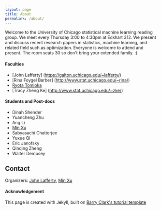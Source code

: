 ```yaml
---
layout: page
title: About
permalink: /about/
---
```


Welcome to the University of Chicago statistical machine learning reading group. We meet every Thursday 3:00 to 4:30pm at Eckhart 312. We present and discuss recent research papers in statistics, machine learning, and related field such as optimization. Everyone is welcome to attend and present. The room seats 30 so don't bring your extended family. :)

#### Faculties
- [John Lafferty] (https://galton.uchicago.edu/~lafferty/)
- [Rina Foygel Barber] (http://www.stat.uchicago.edu/~rina/)
- [Ryota Tomioka](http://ttic.uchicago.edu/~ryotat/)
- [Tracy Zheng Ke] (http://www.stat.uchicago.edu/~zke/)

#### Students and Post-docs

- Dinah Shender
- Yuancheng Zhu
- Ang Li
- [Min Xu](http://cs.cmu.edu/~minx)
- Sabyasachi Chatterjee
- Yuxue Qi
- Eric Janofsky
- Qinqing Zheng
- Walter Dempsey

## Contact

Organizers:
[John Lafferty](lafferty@galton.uchicago.edu), 
[Min Xu](min.cut@gmail.com)

#### Acknowledgement

This page is created with Jekyll, built on [Barry Clark's tutorial template](https://github.com/barryclark/jekyll-now)
